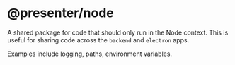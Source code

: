 # @presenter/node

A shared package for code that should only run in the Node context. This is useful for sharing code across the `backend` and `electron` apps.

Examples include logging, paths, environment variables.
